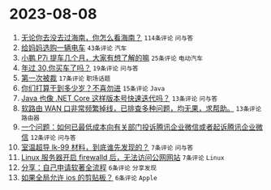# 2023-08-08

1. [无论你去没去过海南，你怎么看海南？](https://www.v2ex.com/t/963237) `114条评论` `问与答`
1. [给妈妈选购一辆电车](https://www.v2ex.com/t/963239) `43条评论` `汽车`
1. [小鹏 P7i 提车几个月，大家有想了解的嘛](https://www.v2ex.com/t/963261) `25条评论` `电动汽车`
1. [年过 30,你买车了吗？](https://www.v2ex.com/t/963258) `19条评论` `问与答`
1. [第一次被裁](https://www.v2ex.com/t/963263) `17条评论` `职场话题`
1. [你们打算干到多少岁？不喜勿进](https://www.v2ex.com/t/963275) `15条评论` `Java`
1. [Java 也像 .NET Core 这样版本号快速迭代吗？](https://www.v2ex.com/t/963245) `13条评论` `问与答`
1. [软路由 WAN 口非常频繁掉线，已排查多种问题，均无果，求帮助。](https://www.v2ex.com/t/963235) `13条评论` `路由器`
1. [一个问题：如何已最低成本向有关部门投诉腾讯企业微信或者起诉腾讯企业微信](https://www.v2ex.com/t/963254) `12条评论` `问与答`
1. [室温超导 lk-99 材料，到底谁先发现的？](https://www.v2ex.com/t/963255) `7条评论` `问与答`
1. [Linux 服务器开启 firewalld 后，无法访问公网网站](https://www.v2ex.com/t/963238) `7条评论` `Linux`
1. [分享：自己申请软著全流程](https://www.v2ex.com/t/963269) `6条评论` `分享发现`
1. [如果全局允许 ios 的剪贴板？](https://www.v2ex.com/t/963252) `6条评论` `Apple`
